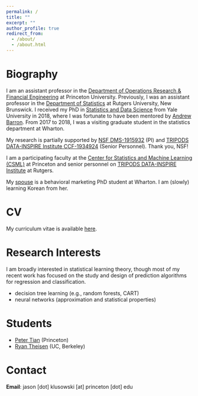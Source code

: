 ```yaml
---
permalink: /
title: ""
excerpt: ""
author_profile: true
redirect_from: 
  - /about/
  - /about.html
---
```


Biography
======

I am an assistant professor in the [Department of Operations Research & Financial Engineering](https://orfe.princeton.edu/) at Princeton University. Previously, I was an assistant professor in the [Department of Statistics](http://statistics.rutgers.edu/) at Rutgers University, New Brunswick. I received my PhD in [Statistics and Data Science](https://statistics.yale.edu/) from Yale University in 2018, where I was fortunate to have been mentored by [Andrew Barron](http://www.stat.yale.edu/~arb4/). From 2017 to 2018, I was a visiting graduate student in the statistics department at Wharton.

My research is partially supported by [NSF DMS-1915932](https://www.nsf.gov/awardsearch/showAward?AWD_ID=1915932) (PI) and [TRIPODS DATA-INSPIRE Institute CCF-1934924](https://www.nsf.gov/awardsearch/showAward?AWD_ID=1934924) (Senior Personnel). Thank you, NSF!

I am a participating faculty at the [Center for Statistics and Machine Learning (CSML)](https://csml.princeton.edu/) at Princeton and senior personnel on [TRIPODS DATA-INSPIRE Institute](http://robotics.cs.rutgers.edu/data-inspire/) at Rutgers.
<!-- which is a new, trans-disciplinary institute on data science for intelligent systems and people interaction. -->

My [spouse](https://marketing.wharton.upenn.edu/profile/jwkk/) is a behavioral marketing PhD student at Wharton. I am (slowly) learning Korean from her.
 
CV
======

My curriculum vitae is available [here](https://jasonklusowski.github.io/files/Klusowski_cv.pdf).

Research Interests
======

I am broadly interested in statistical learning theory, though most of my recent work has focused on the study and design of prediction algorithms for regression and classification.

* decision tree learning (e.g., random forests, CART)
* neural networks (approximation and statistical properties)

Students
======

* [Peter Tian](https://orfe.princeton.edu/sites/orfe.princeton.edu/files/Peter%20Tian%20Resume.pdf) (Princeton)
* [Ryan Theisen](http://ryantheisen.com/) (UC, Berkeley)

Contact
======

 **Email**: jason [dot] klusowski [at] princeton [dot] edu<br />
